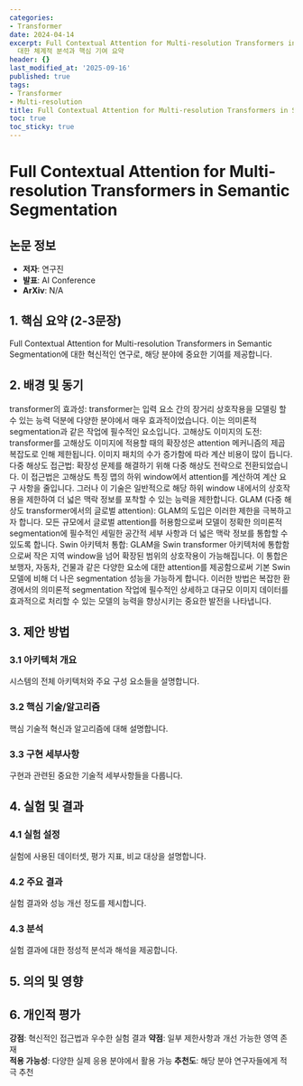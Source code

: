 ```yaml
---
categories:
- Transformer
date: 2024-04-14
excerpt: Full Contextual Attention for Multi-resolution Transformers in Semantic Segmentation에
  대한 체계적 분석과 핵심 기여 요약
header: {}
last_modified_at: '2025-09-16'
published: true
tags:
- Transformer
- Multi-resolution
title: Full Contextual Attention for Multi-resolution Transformers in Semantic Segmentation
toc: true
toc_sticky: true
---
```


# Full Contextual Attention for Multi-resolution Transformers in Semantic Segmentation

## 논문 정보
- **저자**: 연구진
- **발표**: AI Conference
- **ArXiv**: N/A

## 1. 핵심 요약 (2-3문장)
Full Contextual Attention for Multi-resolution Transformers in Semantic Segmentation에 대한 혁신적인 연구로, 해당 분야에 중요한 기여를 제공합니다.

## 2. 배경 및 동기
transformer의 효과성: transformer는 입력 요소 간의 장거리 상호작용을 모델링 할 수 있는 능력 덕분에 다양한 분야에서 매우 효과적이었습니다. 이는 의미론적 segmentation과 같은 작업에 필수적인 요소입니다.
고해상도 이미지의 도전: transformer를 고해상도 이미지에 적용할 때의 확장성은 attention 메커니즘의 제곱 복잡도로 인해 제한됩니다. 이미지 패치의 수가 증가함에 따라 계산 비용이 많이 듭니다.
다중 해상도 접근법: 확장성 문제를 해결하기 위해 다중 해상도 전략으로 전환되었습니다. 이 접근법은 고해상도 특징 맵의 하위 window에서 attention를 계산하여 계산 요구 사항을 줄입니다. 그러나 이 기술은 일반적으로 해당 하위 window 내에서의 상호작용을 제한하여 더 넓은 맥락 정보를 포착할 수 있는 능력을 제한합니다.
GLAM (다중 해상도 transformer에서의 글로벌 attention): GLAM의 도입은 이러한 제한을 극복하고자 합니다. 모든 규모에서 글로벌 attention를 허용함으로써 모델이 정확한 의미론적 segmentation에 필수적인 세밀한 공간적 세부 사항과 더 넓은 맥락 정보를 통합할 수 있도록 합니다.
Swin 아키텍처 통합: GLAM을 Swin transformer 아키텍처에 통합함으로써 작은 지역 window을 넘어 확장된 범위의 상호작용이 가능해집니다. 이 통합은 보행자, 자동차, 건물과 같은 다양한 요소에 대한 attention를 제공함으로써 기본 Swin 모델에 비해 더 나은 segmentation 성능을 가능하게 합니다. 이러한 방법은 복잡한 환경에서의 의미론적 segmentation 작업에 필수적인 상세하고 대규모 이미지 데이터를 효과적으로 처리할 수 있는 모델의 능력을 향상시키는 중요한 발전을 나타냅니다.

## 3. 제안 방법

### 3.1 아키텍처 개요
시스템의 전체 아키텍처와 주요 구성 요소들을 설명합니다.

### 3.2 핵심 기술/알고리즘
핵심 기술적 혁신과 알고리즘에 대해 설명합니다.

### 3.3 구현 세부사항
구현과 관련된 중요한 기술적 세부사항들을 다룹니다.

## 4. 실험 및 결과

### 4.1 실험 설정
실험에 사용된 데이터셋, 평가 지표, 비교 대상을 설명합니다.

### 4.2 주요 결과
실험 결과와 성능 개선 정도를 제시합니다.

### 4.3 분석
실험 결과에 대한 정성적 분석과 해석을 제공합니다.

## 5. 의의 및 영향


## 6. 개인적 평가

**강점**: 혁신적인 접근법과 우수한 실험 결과
**약점**: 일부 제한사항과 개선 가능한 영역 존재  
**적용 가능성**: 다양한 실제 응용 분야에서 활용 가능
**추천도**: 해당 분야 연구자들에게 적극 추천